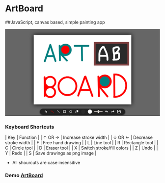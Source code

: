 # ArtBoard
##JavaScript, canvas based, simple painting app

![ArtBoard](https://github.com/EhabGamal/ArtBoard/blob/master/assets/images/artboard.png)

### Keyboard Shortcuts
| Key | Function |
| ↑ OR → | Increase stroke width |
| ↓ OR ← | Decrease stroke width |
| F | Free hand drawing |
| L | Line tool |
| R | Rectangle tool |
| C | Circle tool |
| D | Eraser tool |
| X | Switch stroke/fill colors |
| Z | Undo |
| Y | Redo |
| S | Save drawings as png image |

* All shourcuts are case insensitive

### Demo [ArtBoard](https://ehabgamal.github.io/ArtBoard/)
